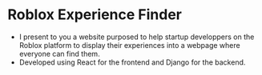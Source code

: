 # Roblox Experience Finder

- I present to you a website purposed to help startup developpers on the Roblox platform to display their experiences into a webpage where everyone can find them.
- Developed using React for the frontend and Django for the backend.
